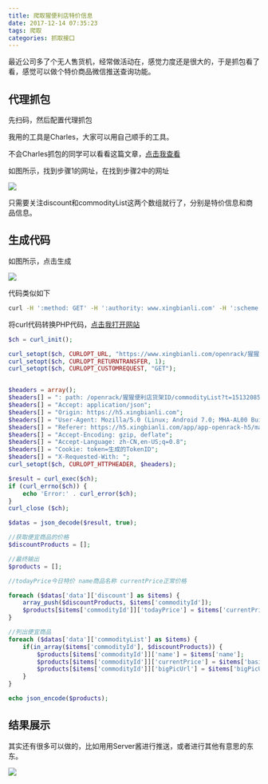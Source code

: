 ```yaml
---
title: 爬取猩便利店特价信息
date: 2017-12-14 07:35:23
tags: 爬取
categories: 抓取接口
---
```


最近公司多了个无人售货机，经常做活动在，感觉力度还是很大的，于是抓包看了看，感觉可以做个特价商品微信推送查询功能。

<!--more-->

## 代理抓包

先扫码，然后配置代理抓包

我用的工具是Charles，大家可以用自己顺手的工具。

不会Charles抓包的同学可以看看这篇文章，[点击我查看](http://blog.devtang.com/2015/11/14/charles-introduction/#%E6%88%AA%E5%8F%96-Https-%E9%80%9A%E8%AE%AF%E4%BF%A1%E6%81%AF)

如图所示，找到步骤1的网址，在找到步骤2中的网址

![](https://ws4.sinaimg.cn/large/006tNc79gy1fmfyp59e0ij30ty0sftds.jpg)

只需要关注discount和commodityList这两个数组就行了，分别是特价信息和商品信息。

## 生成代码

如图所示，点击生成

![](https://ws4.sinaimg.cn/large/006tNc79gy1fmfys29ws8j30vd0afq5k.jpg)

代码类似如下
```bash
curl -H ':method: GET' -H ':authority: www.xingbianli.com' -H ':scheme: https' -H ':path: /openrack/猩猩便利店货架ID/commodityList?t=1513208555000' -H 'accept: application/json' -H 'origin: https://h5.xingbianli.com' -H 'user-agent: Mozilla/5.0 (Linux; Android 7.0; MHA-AL00 Build/HUAWEIMHA-AL00; wv) AppleWebKit/537.36 (KHTML, like Gecko) Version/4.0 Chrome/53.0.2785.49 Mobile MQQBrowser/6.2 TBS/043632 Safari/537.36 MicroMessenger/6.5.23.1180 NetType/WIFI Language/zh_CN' -H 'referer: https://h5.xingbianli.com/app/app-openrack-h5/main.html?' -H 'accept-encoding: gzip, deflate' -H 'accept-language: zh-CN,en-US;q=0.8' -H 'cookie: xbl_uuid=生成的UUID' -H 'cookie: token=生成的TokenID' -H 'x-requested-with: ' 'https://www.xingbianli.com/openrack/猩猩便利店货架ID/commodityList?t=1513208555000'
```

将curl代码转换PHP代码，[点击我打开网站](https://incarnate.github.io/curl-to-php/)

```php
$ch = curl_init();

curl_setopt($ch, CURLOPT_URL, "https://www.xingbianli.com/openrack/猩猩便利店货架ID/commodityList?t=1513208555000");
curl_setopt($ch, CURLOPT_RETURNTRANSFER, 1);
curl_setopt($ch, CURLOPT_CUSTOMREQUEST, "GET");


$headers = array();
$headers[] = ": path: /openrack/猩猩便利店货架ID/commodityList?t=1513208555000";
$headers[] = "Accept: application/json";
$headers[] = "Origin: https://h5.xingbianli.com";
$headers[] = "User-Agent: Mozilla/5.0 (Linux; Android 7.0; MHA-AL00 Build/HUAWEIMHA-AL00; wv) AppleWebKit/537.36 (KHTML, like Gecko) Version/4.0 Chrome/53.0.2785.49 Mobile MQQBrowser/6.2 TBS/043632 Safari/537.36 MicroMessenger/6.5.23.1180 NetType/WIFI Language/zh_CN";
$headers[] = "Referer: https://h5.xingbianli.com/app/app-openrack-h5/main.html?";
$headers[] = "Accept-Encoding: gzip, deflate";
$headers[] = "Accept-Language: zh-CN,en-US;q=0.8";
$headers[] = "Cookie: token=生成的TokenID";
$headers[] = "X-Requested-With: ";
curl_setopt($ch, CURLOPT_HTTPHEADER, $headers);

$result = curl_exec($ch);
if (curl_errno($ch)) {
    echo 'Error:' . curl_error($ch);
}
curl_close ($ch);

$datas = json_decode($result, true);

//获取便宜商品的价格
$discountProducts = [];

//最终输出
$products = [];

//todayPrice今日特价 name商品名称 currentPrice正常价格

foreach ($datas['data']['discount'] as $items) {
    array_push($discountProducts, $items['commodityId']);
    $products[$items['commodityId']]['todayPrice'] = $items['currentPrice'];
}

//列出便宜商品
foreach ($datas['data']['commodityList'] as $items) {
    if(in_array($items['commodityId'], $discountProducts)) {
        $products[$items['commodityId']]['name'] = $items['name'];
        $products[$items['commodityId']]['currentPrice'] = $items['basicPrice'];
        $products[$items['commodityId']]['bigPicUrl'] = $items['bigPicUrl'];
    }
}

echo json_encode($products);

```

## 结果展示

其实还有很多可以做的，比如用用Server酱进行推送，或者进行其他有意思的东东。

![](https://ws2.sinaimg.cn/large/006tNc79gy1fmfyzes1jvj31c20jcanj.jpg)